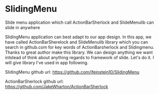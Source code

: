 # SlidingMenu
Slide menu application which call ActionBarSherlock and SlideMenulib can slide in anywhere

SlidingMenu application can best adapt to our app design. In this app, we have called ActionBarSherelock and SlideMenulib library
which you can search in github.com for key words of ActionBarsherlock and Slidingmenu. Thanks to great author make this library. 
We can design anything we want intstead of think about anything regards to framework of slide. Let's do it.
I will give library I've used in app following.

SlidingMenu github url:
https://github.com/jfeinstein10/SlidingMenu

ActionBarSherlock github url:
https://github.com/JakeWharton/ActionBarSherlock



